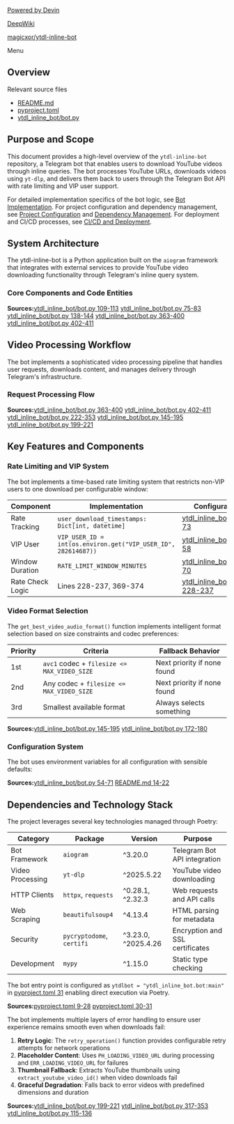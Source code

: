 [Powered by Devin](https://devin.ai)

[DeepWiki](/)

[magicxor/ytdl-inline-bot](https://github.com/magicxor/ytdl-inline-bot)

Menu

## Overview

Relevant source files
- [README.md](https://github.com/magicxor/ytdl-inline-bot/blob/22164776/README.md)
- [pyproject.toml](https://github.com/magicxor/ytdl-inline-bot/blob/22164776/pyproject.toml)
- [ytdl\_inline\_bot/bot.py](https://github.com/magicxor/ytdl-inline-bot/blob/22164776/ytdl_inline_bot/bot.py)

## Purpose and Scope

This document provides a high-level overview of the `ytdl-inline-bot` repository, a Telegram bot that enables users to download YouTube videos through inline queries. The bot processes YouTube URLs, downloads videos using `yt-dlp`, and delivers them back to users through the Telegram Bot API with rate limiting and VIP user support.

For detailed implementation specifics of the bot logic, see [Bot Implementation](/magicxor/ytdl-inline-bot/2.1-bot-implementation). For project configuration and dependency management, see [Project Configuration](/magicxor/ytdl-inline-bot/2.2-project-configuration) and [Dependency Management](/magicxor/ytdl-inline-bot/2.3-dependency-management). For deployment and CI/CD processes, see [CI/CD and Deployment](/magicxor/ytdl-inline-bot/4-cicd-and-deployment).

## System Architecture

The ytdl-inline-bot is a Python application built on the `aiogram` framework that integrates with external services to provide YouTube video downloading functionality through Telegram's inline query system.

### Core Components and Code Entities

**Sources:**[ytdl\_inline\_bot/bot.py 109-113](https://github.com/magicxor/ytdl-inline-bot/blob/22164776/ytdl_inline_bot/bot.py#L109-L113) [ytdl\_inline\_bot/bot.py 75-83](https://github.com/magicxor/ytdl-inline-bot/blob/22164776/ytdl_inline_bot/bot.py#L75-L83) [ytdl\_inline\_bot/bot.py 138-144](https://github.com/magicxor/ytdl-inline-bot/blob/22164776/ytdl_inline_bot/bot.py#L138-L144) [ytdl\_inline\_bot/bot.py 363-400](https://github.com/magicxor/ytdl-inline-bot/blob/22164776/ytdl_inline_bot/bot.py#L363-L400) [ytdl\_inline\_bot/bot.py 402-411](https://github.com/magicxor/ytdl-inline-bot/blob/22164776/ytdl_inline_bot/bot.py#L402-L411)

## Video Processing Workflow

The bot implements a sophisticated video processing pipeline that handles user requests, downloads content, and manages delivery through Telegram's infrastructure.

### Request Processing Flow

**Sources:**[ytdl\_inline\_bot/bot.py 363-400](https://github.com/magicxor/ytdl-inline-bot/blob/22164776/ytdl_inline_bot/bot.py#L363-L400) [ytdl\_inline\_bot/bot.py 402-411](https://github.com/magicxor/ytdl-inline-bot/blob/22164776/ytdl_inline_bot/bot.py#L402-L411) [ytdl\_inline\_bot/bot.py 222-353](https://github.com/magicxor/ytdl-inline-bot/blob/22164776/ytdl_inline_bot/bot.py#L222-L353) [ytdl\_inline\_bot/bot.py 145-195](https://github.com/magicxor/ytdl-inline-bot/blob/22164776/ytdl_inline_bot/bot.py#L145-L195) [ytdl\_inline\_bot/bot.py 199-221](https://github.com/magicxor/ytdl-inline-bot/blob/22164776/ytdl_inline_bot/bot.py#L199-L221)

## Key Features and Components

### Rate Limiting and VIP System

The bot implements a time-based rate limiting system that restricts non-VIP users to one download per configurable window:

| Component | Implementation | Configuration |
| --- | --- | --- |
| Rate Tracking | `user_download_timestamps: Dict[int, datetime]` | [ytdl\_inline\_bot/bot.py 73](https://github.com/magicxor/ytdl-inline-bot/blob/22164776/ytdl_inline_bot/bot.py#L73-L73) |
| VIP User | `VIP_USER_ID = int(os.environ.get("VIP_USER_ID", 282614687))` | [ytdl\_inline\_bot/bot.py 58](https://github.com/magicxor/ytdl-inline-bot/blob/22164776/ytdl_inline_bot/bot.py#L58-L58) |
| Window Duration | `RATE_LIMIT_WINDOW_MINUTES` | [ytdl\_inline\_bot/bot.py 70](https://github.com/magicxor/ytdl-inline-bot/blob/22164776/ytdl_inline_bot/bot.py#L70-L70) |
| Rate Check Logic | Lines 228-237, 369-374 | [ytdl\_inline\_bot/bot.py 228-237](https://github.com/magicxor/ytdl-inline-bot/blob/22164776/ytdl_inline_bot/bot.py#L228-L237) |

### Video Format Selection

The `get_best_video_audio_format()` function implements intelligent format selection based on size constraints and codec preferences:

| Priority | Criteria | Fallback Behavior |
| --- | --- | --- |
| 1st | `avc1` codec + `filesize <= MAX_VIDEO_SIZE` | Next priority if none found |
| 2nd | Any codec + `filesize <= MAX_VIDEO_SIZE` | Next priority if none found |
| 3rd | Smallest available format | Always selects something |

**Sources:**[ytdl\_inline\_bot/bot.py 145-195](https://github.com/magicxor/ytdl-inline-bot/blob/22164776/ytdl_inline_bot/bot.py#L145-L195) [ytdl\_inline\_bot/bot.py 172-180](https://github.com/magicxor/ytdl-inline-bot/blob/22164776/ytdl_inline_bot/bot.py#L172-L180)

### Configuration System

The bot uses environment variables for all configuration with sensible defaults:

**Sources:**[ytdl\_inline\_bot/bot.py 54-71](https://github.com/magicxor/ytdl-inline-bot/blob/22164776/ytdl_inline_bot/bot.py#L54-L71) [README.md 14-22](https://github.com/magicxor/ytdl-inline-bot/blob/22164776/README.md#L14-L22)

## Dependencies and Technology Stack

The project leverages several key technologies managed through Poetry:

| Category | Package | Version | Purpose |
| --- | --- | --- | --- |
| Bot Framework | `aiogram` | ^3.20.0 | Telegram Bot API integration |
| Video Processing | `yt-dlp` | ^2025.5.22 | YouTube video downloading |
| HTTP Clients | `httpx`, `requests` | ^0.28.1, ^2.32.3 | Web requests and API calls |
| Web Scraping | `beautifulsoup4` | ^4.13.4 | HTML parsing for metadata |
| Security | `pycryptodome`, `certifi` | ^3.23.0, ^2025.4.26 | Encryption and SSL certificates |
| Development | `mypy` | ^1.15.0 | Static type checking |

The bot entry point is configured as `ytdlbot = "ytdl_inline_bot.bot:main"` in [pyproject.toml 31](https://github.com/magicxor/ytdl-inline-bot/blob/22164776/pyproject.toml#L31-L31) enabling direct execution via Poetry.

**Sources:**[pyproject.toml 9-28](https://github.com/magicxor/ytdl-inline-bot/blob/22164776/pyproject.toml#L9-L28) [pyproject.toml 30-31](https://github.com/magicxor/ytdl-inline-bot/blob/22164776/pyproject.toml#L30-L31)

The bot implements multiple layers of error handling to ensure user experience remains smooth even when downloads fail:

1. **Retry Logic**: The `retry_operation()` function provides configurable retry attempts for network operations
2. **Placeholder Content**: Uses `PH_LOADING_VIDEO_URL` during processing and `ERR_LOADING_VIDEO_URL` for failures
3. **Thumbnail Fallback**: Extracts YouTube thumbnails using `extract_youtube_video_id()` when video downloads fail
4. **Graceful Degradation**: Falls back to error videos with predefined dimensions and duration

**Sources:**[ytdl\_inline\_bot/bot.py 199-221](https://github.com/magicxor/ytdl-inline-bot/blob/22164776/ytdl_inline_bot/bot.py#L199-L221) [ytdl\_inline\_bot/bot.py 317-353](https://github.com/magicxor/ytdl-inline-bot/blob/22164776/ytdl_inline_bot/bot.py#L317-L353) [ytdl\_inline\_bot/bot.py 115-136](https://github.com/magicxor/ytdl-inline-bot/blob/22164776/ytdl_inline_bot/bot.py#L115-L136)